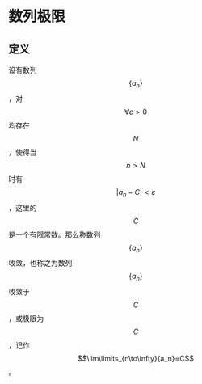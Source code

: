 # 数列极限

## 定义

设有数列 $$\{a_n\}$$，对 $$\forall \varepsilon >0$$ 均存在 $$N$$，使得当 $$n>N$$ 时有 $$|a_n-C|<\varepsilon$$，这里的 $$C$$ 是一个有限常数。那么称数列 $$\{a_n\}$$ 收敛，也称之为数列 $$\{a_n\}$$ 收敛于 $$C$$，或极限为 $$C$$，记作 $$\lim\limits_{n\to\infty}{a_n}=C$$。



